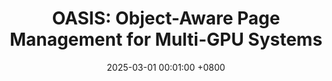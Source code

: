 ---
title:          "OASIS: Object-Aware Page Management for Multi-GPU Systems"
cover_text:     "<strong>HPCA 2025</strong>"
date:           2025-03-01 00:01:00 +0800
selected:       true
pub:            "The 31th IEEE International Symposium on High-Performance Computer Architecture"
pub_date:       "2025"

authors:
- Yueqi Wang, <strong><u>Bingyao Li</u></strong>, Mohamed Tarek Ibn Ziad, Lieven Eeckhout, Jun Yang, Aamer Jaleel, and Xulong Tang

links:
  Paper: https://www.cell.com
---